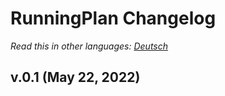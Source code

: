 # RunningPlan Changelog

*Read this in other languages: [Deutsch](CHANGELOG.de.md)*

v.0.1 (May 22, 2022)
-----------------------
